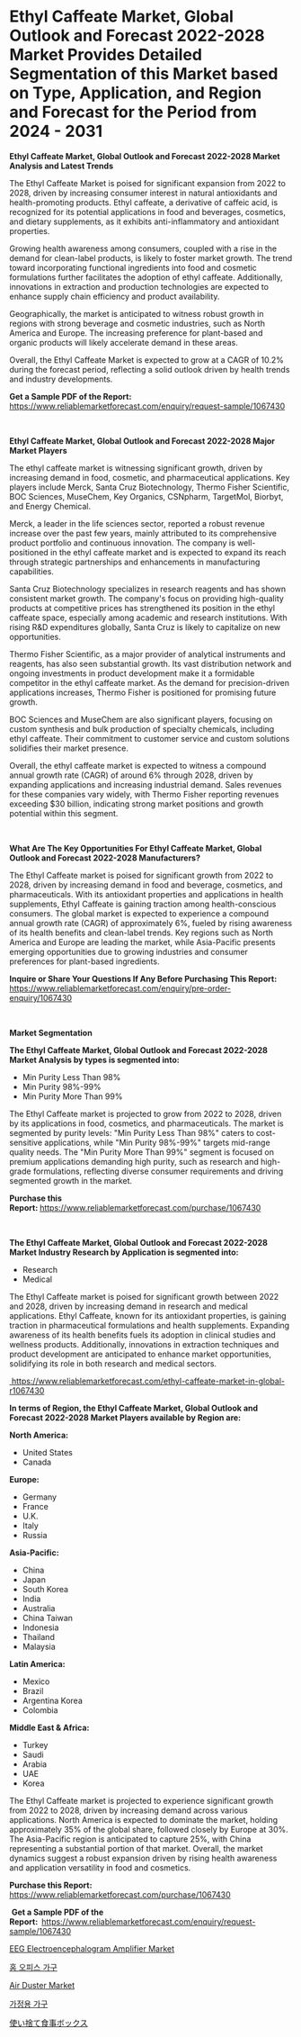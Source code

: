 <p><h1>Ethyl Caffeate Market, Global Outlook and Forecast 2022-2028 Market Provides Detailed Segmentation of this Market based on Type, Application, and Region and Forecast for the Period from 2024 - 2031</h1></p><p><strong>Ethyl Caffeate Market, Global Outlook and Forecast 2022-2028 Market Analysis and Latest Trends</strong></p>
<p><p>The Ethyl Caffeate Market is poised for significant expansion from 2022 to 2028, driven by increasing consumer interest in natural antioxidants and health-promoting products. Ethyl caffeate, a derivative of caffeic acid, is recognized for its potential applications in food and beverages, cosmetics, and dietary supplements, as it exhibits anti-inflammatory and antioxidant properties. </p><p>Growing health awareness among consumers, coupled with a rise in the demand for clean-label products, is likely to foster market growth. The trend toward incorporating functional ingredients into food and cosmetic formulations further facilitates the adoption of ethyl caffeate. Additionally, innovations in extraction and production technologies are expected to enhance supply chain efficiency and product availability.</p><p>Geographically, the market is anticipated to witness robust growth in regions with strong beverage and cosmetic industries, such as North America and Europe. The increasing preference for plant-based and organic products will likely accelerate demand in these areas.</p><p>Overall, the Ethyl Caffeate Market is expected to grow at a CAGR of 10.2% during the forecast period, reflecting a solid outlook driven by health trends and industry developments.</p></p>
<p><strong>Get a Sample PDF of the Report:&nbsp;</strong> <a href="https://www.reliablemarketforecast.com/enquiry/request-sample/1067430">https://www.reliablemarketforecast.com/enquiry/request-sample/1067430</a></p>
<p>&nbsp;</p>
<p><strong>Ethyl Caffeate Market, Global Outlook and Forecast 2022-2028 Major Market Players</strong></p>
<p><p>The ethyl caffeate market is witnessing significant growth, driven by increasing demand in food, cosmetic, and pharmaceutical applications. Key players include Merck, Santa Cruz Biotechnology, Thermo Fisher Scientific, BOC Sciences, MuseChem, Key Organics, CSNpharm, TargetMol, Biorbyt, and Energy Chemical.</p><p>Merck, a leader in the life sciences sector, reported a robust revenue increase over the past few years, mainly attributed to its comprehensive product portfolio and continuous innovation. The company is well-positioned in the ethyl caffeate market and is expected to expand its reach through strategic partnerships and enhancements in manufacturing capabilities.</p><p>Santa Cruz Biotechnology specializes in research reagents and has shown consistent market growth. The company's focus on providing high-quality products at competitive prices has strengthened its position in the ethyl caffeate space, especially among academic and research institutions. With rising R&D expenditures globally, Santa Cruz is likely to capitalize on new opportunities.</p><p>Thermo Fisher Scientific, as a major provider of analytical instruments and reagents, has also seen substantial growth. Its vast distribution network and ongoing investments in product development make it a formidable competitor in the ethyl caffeate market. As the demand for precision-driven applications increases, Thermo Fisher is positioned for promising future growth.</p><p>BOC Sciences and MuseChem are also significant players, focusing on custom synthesis and bulk production of specialty chemicals, including ethyl caffeate. Their commitment to customer service and custom solutions solidifies their market presence.</p><p>Overall, the ethyl caffeate market is expected to witness a compound annual growth rate (CAGR) of around 6% through 2028, driven by expanding applications and increasing industrial demand. Sales revenues for these companies vary widely, with Thermo Fisher reporting revenues exceeding $30 billion, indicating strong market positions and growth potential within this segment.</p></p>
<p>&nbsp;</p>
<p><strong>What Are The Key Opportunities For Ethyl Caffeate Market, Global Outlook and Forecast 2022-2028 Manufacturers?</strong></p>
<p><p>The Ethyl Caffeate market is poised for significant growth from 2022 to 2028, driven by increasing demand in food and beverage, cosmetics, and pharmaceuticals. With its antioxidant properties and applications in health supplements, Ethyl Caffeate is gaining traction among health-conscious consumers. The global market is expected to experience a compound annual growth rate (CAGR) of approximately 6%, fueled by rising awareness of its health benefits and clean-label trends. Key regions such as North America and Europe are leading the market, while Asia-Pacific presents emerging opportunities due to growing industries and consumer preferences for plant-based ingredients.</p></p>
<p><strong>Inquire or Share Your Questions If Any Before Purchasing This Report:</strong> <a href="https://www.reliablemarketforecast.com/enquiry/pre-order-enquiry/1067430">https://www.reliablemarketforecast.com/enquiry/pre-order-enquiry/1067430</a></p>
<p>&nbsp;</p>
<p><strong>Market Segmentation</strong></p>
<p><strong>The Ethyl Caffeate Market, Global Outlook and Forecast 2022-2028 Market Analysis by types is segmented into:</strong></p>
<p><ul><li>Min Purity Less Than 98%</li><li>Min Purity 98%-99%</li><li>Min Purity More Than 99%</li></ul></p>
<p><p>The Ethyl Caffeate market is projected to grow from 2022 to 2028, driven by its applications in food, cosmetics, and pharmaceuticals. The market is segmented by purity levels: "Min Purity Less Than 98%" caters to cost-sensitive applications, while "Min Purity 98%-99%" targets mid-range quality needs. The "Min Purity More Than 99%" segment is focused on premium applications demanding high purity, such as research and high-grade formulations, reflecting diverse consumer requirements and driving segmented growth in the market.</p></p>
<p><strong>Purchase this Report:&nbsp;</strong><a href="https://www.reliablemarketforecast.com/purchase/1067430">https://www.reliablemarketforecast.com/purchase/1067430</a></p>
<p>&nbsp;</p>
<p><strong>The Ethyl Caffeate Market, Global Outlook and Forecast 2022-2028 Market Industry Research by Application is segmented into:</strong></p>
<p><ul><li>Research</li><li>Medical</li></ul></p>
<p><p>The Ethyl Caffeate market is poised for significant growth between 2022 and 2028, driven by increasing demand in research and medical applications. Ethyl Caffeate, known for its antioxidant properties, is gaining traction in pharmaceutical formulations and health supplements. Expanding awareness of its health benefits fuels its adoption in clinical studies and wellness products. Additionally, innovations in extraction techniques and product development are anticipated to enhance market opportunities, solidifying its role in both research and medical sectors.</p></p>
<p><a href="https://www.reliablemarketforecast.com/ethyl-caffeate-market-in-global-r1067430">&nbsp;https://www.reliablemarketforecast.com/ethyl-caffeate-market-in-global-r1067430</a></p>
<p><strong>In terms of Region, the Ethyl Caffeate Market, Global Outlook and Forecast 2022-2028 Market Players available by Region are:</strong></p>
<p>
    <p> <strong> North America: </strong>
        <ul>
            <li>United States</li>
            <li>Canada</li>
        </ul>
        </p> 
    <p> <strong> Europe: </strong>
        <ul>
            <li>Germany</li>
            <li>France</li>
            <li>U.K.</li>
            <li>Italy</li>
            <li>Russia</li>
        </ul>
        </p> 
    <p> <strong> Asia-Pacific: </strong>
        <ul>
            <li>China</li>
            <li>Japan</li>
            <li>South Korea</li>
            <li>India</li>
            <li>Australia</li>
            <li>China Taiwan</li>
            <li>Indonesia</li>
            <li>Thailand</li>
            <li>Malaysia</li>
        </ul>
        </p> 
    <p> <strong> Latin America: </strong>
        <ul>
            <li>Mexico</li>
            <li>Brazil</li>
            <li>Argentina Korea</li>
            <li>Colombia</li>
        </ul>
        </p> 
    <p> <strong> Middle East & Africa: </strong>
        <ul>
            <li>Turkey</li>
            <li>Saudi</li>
            <li>Arabia</li>
            <li>UAE</li>
            <li>Korea</li>
        </ul>
    </p>
    </p>
<p><p>The Ethyl Caffeate market is projected to experience significant growth from 2022 to 2028, driven by increasing demand across various applications. North America is expected to dominate the market, holding approximately 35% of the global share, followed closely by Europe at 30%. The Asia-Pacific region is anticipated to capture 25%, with China representing a substantial portion of that market. Overall, the market dynamics suggest a robust expansion driven by rising health awareness and application versatility in food and cosmetics.</p></p>
<p><strong>Purchase this Report: </strong><a href="https://www.reliablemarketforecast.com/purchase/1067430">https://www.reliablemarketforecast.com/purchase/1067430</a></p>
<p>&nbsp;<strong>Get a Sample PDF of the Report:&nbsp;&nbsp;</strong><a href="https://www.reliablemarketforecast.com/enquiry/request-sample/1067430">https://www.reliablemarketforecast.com/enquiry/request-sample/1067430</a></p>
<p><strong></strong></p>
<p><p><a href="https://issuu.com/reportprime-2/docs/eeg-electroencephalogram-amplifier-_5c41bfd1845706">EEG Electroencephalogram Amplifier Market</a></p><p><a href="https://medium.com/@conradkirrlin76575/%EA%B8%80%EB%A1%9C%EB%B2%8C-%ED%99%88-%EC%98%A4%ED%94%BC%EC%8A%A4-%EA%B0%80%EA%B5%AC-%EC%8B%9C%EC%9E%A5%EC%9D%98-%EC%8B%9C%EC%9E%A5-%EB%8F%99%ED%96%A5-%EC%98%88%EC%B8%A1-%EB%B0%8F-%EB%B6%84%EC%84%9D-2024-2031-d25a0c943489">홈 오피스 가구</a></p><p><a href="https://medium.com/@m.muhlisin.sin_83756/air-duster-market-report-by-product-type-less-than-5-oz-5-oz-10-oz-more-than-10-oz-end-use-061af7a4807a">Air Duster Market</a></p><p><a href="https://medium.com/@conradkirrlin76575/%EC%A3%BC%ED%83%9D-%EA%B0%80%EA%B5%AC-%EC%8B%9C%EC%9E%A5%EC%97%90-%EB%8C%80%ED%95%9C-%ED%86%B5%EC%B0%B0-%EC%8B%9C%EC%9E%A5-%EC%B0%B8%EC%97%AC%EC%9E%90-%EC%8B%9C%EC%9E%A5-%EA%B7%9C%EB%AA%A8-%EC%A7%80%EB%A6%AC%EC%A0%81-%EC%A7%80%EC%97%AD-%EB%B0%8F-%EC%98%88%EC%B8%A1-2024-2031-7149d0933bc8">가정용 가구</a></p><p><a href="https://medium.com/@qirvhhyf42/%E3%82%B0%E3%83%AD%E3%83%BC%E3%83%90%E3%83%AB%E4%BD%BF%E3%81%84%E6%8D%A8%E3%81%A6%E3%83%9F%E3%83%BC%E3%83%AB%E3%83%9C%E3%83%83%E3%82%AF%E3%82%B9%E5%B8%82%E5%A0%B4%E3%81%AE%E7%AF%84%E5%9B%B2%E3%81%AB%E9%96%A2%E3%81%99%E3%82%8B%E8%A9%B3%E7%B4%B0%E3%81%AA%E5%88%86%E6%9E%90%E3%81%A8-2024%E5%B9%B4%E3%81%8B%E3%82%892031%E5%B9%B4%E3%81%BE%E3%81%A7%E3%81%AE%E6%9C%9F%E9%96%93%E3%81%AB%E4%BA%88%E6%B8%AC%E3%81%95%E3%82%8C%E3%82%8B%E5%B9%B4%E5%B9%B3%E5%9D%87%E6%88%90%E9%95%B7%E7%8E%876-7-%E3%81%AE%E6%80%A5%E9%80%9F%E3%81%AA%E6%88%90%E9%95%B7-609a05209004">使い捨て食事ボックス</a></p></p>